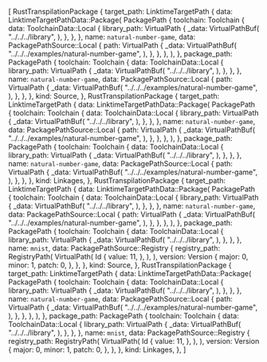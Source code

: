 [
    RustTranspilationPackage {
        target_path: LinktimeTargetPath {
            data: LinktimeTargetPathData::Package(
                PackagePath {
                    toolchain: Toolchain {
                        data: ToolchainData::Local {
                            library_path: VirtualPath {
                                _data: VirtualPathBuf(
                                    "../../../library",
                                ),
                            },
                        },
                    },
                    name: `natural-number-game`,
                    data: PackagePathSource::Local {
                        path: VirtualPath {
                            _data: VirtualPathBuf(
                                "../../../examples/natural-number-game",
                            ),
                        },
                    },
                },
            ),
        },
        package_path: PackagePath {
            toolchain: Toolchain {
                data: ToolchainData::Local {
                    library_path: VirtualPath {
                        _data: VirtualPathBuf(
                            "../../../library",
                        ),
                    },
                },
            },
            name: `natural-number-game`,
            data: PackagePathSource::Local {
                path: VirtualPath {
                    _data: VirtualPathBuf(
                        "../../../examples/natural-number-game",
                    ),
                },
            },
        },
        kind: Source,
    },
    RustTranspilationPackage {
        target_path: LinktimeTargetPath {
            data: LinktimeTargetPathData::Package(
                PackagePath {
                    toolchain: Toolchain {
                        data: ToolchainData::Local {
                            library_path: VirtualPath {
                                _data: VirtualPathBuf(
                                    "../../../library",
                                ),
                            },
                        },
                    },
                    name: `natural-number-game`,
                    data: PackagePathSource::Local {
                        path: VirtualPath {
                            _data: VirtualPathBuf(
                                "../../../examples/natural-number-game",
                            ),
                        },
                    },
                },
            ),
        },
        package_path: PackagePath {
            toolchain: Toolchain {
                data: ToolchainData::Local {
                    library_path: VirtualPath {
                        _data: VirtualPathBuf(
                            "../../../library",
                        ),
                    },
                },
            },
            name: `natural-number-game`,
            data: PackagePathSource::Local {
                path: VirtualPath {
                    _data: VirtualPathBuf(
                        "../../../examples/natural-number-game",
                    ),
                },
            },
        },
        kind: Linkages,
    },
    RustTranspilationPackage {
        target_path: LinktimeTargetPath {
            data: LinktimeTargetPathData::Package(
                PackagePath {
                    toolchain: Toolchain {
                        data: ToolchainData::Local {
                            library_path: VirtualPath {
                                _data: VirtualPathBuf(
                                    "../../../library",
                                ),
                            },
                        },
                    },
                    name: `natural-number-game`,
                    data: PackagePathSource::Local {
                        path: VirtualPath {
                            _data: VirtualPathBuf(
                                "../../../examples/natural-number-game",
                            ),
                        },
                    },
                },
            ),
        },
        package_path: PackagePath {
            toolchain: Toolchain {
                data: ToolchainData::Local {
                    library_path: VirtualPath {
                        _data: VirtualPathBuf(
                            "../../../library",
                        ),
                    },
                },
            },
            name: `mnist`,
            data: PackagePathSource::Registry {
                registry_path: RegistryPath(
                    VirtualPath(
                        Id {
                            value: 11,
                        },
                    ),
                ),
                version: Version {
                    major: 0,
                    minor: 1,
                    patch: 0,
                },
            },
        },
        kind: Source,
    },
    RustTranspilationPackage {
        target_path: LinktimeTargetPath {
            data: LinktimeTargetPathData::Package(
                PackagePath {
                    toolchain: Toolchain {
                        data: ToolchainData::Local {
                            library_path: VirtualPath {
                                _data: VirtualPathBuf(
                                    "../../../library",
                                ),
                            },
                        },
                    },
                    name: `natural-number-game`,
                    data: PackagePathSource::Local {
                        path: VirtualPath {
                            _data: VirtualPathBuf(
                                "../../../examples/natural-number-game",
                            ),
                        },
                    },
                },
            ),
        },
        package_path: PackagePath {
            toolchain: Toolchain {
                data: ToolchainData::Local {
                    library_path: VirtualPath {
                        _data: VirtualPathBuf(
                            "../../../library",
                        ),
                    },
                },
            },
            name: `mnist`,
            data: PackagePathSource::Registry {
                registry_path: RegistryPath(
                    VirtualPath(
                        Id {
                            value: 11,
                        },
                    ),
                ),
                version: Version {
                    major: 0,
                    minor: 1,
                    patch: 0,
                },
            },
        },
        kind: Linkages,
    },
]